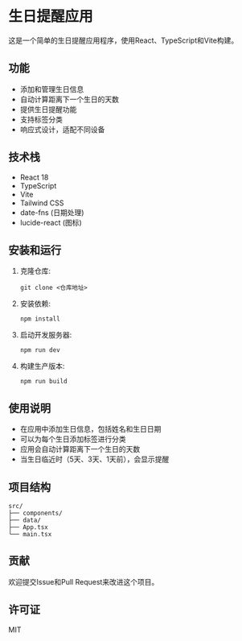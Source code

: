 # 生日提醒应用

这是一个简单的生日提醒应用程序，使用React、TypeScript和Vite构建。

## 功能

- 添加和管理生日信息
- 自动计算距离下一个生日的天数
- 提供生日提醒功能
- 支持标签分类
- 响应式设计，适配不同设备

## 技术栈

- React 18
- TypeScript
- Vite
- Tailwind CSS
- date-fns (日期处理)
- lucide-react (图标)

## 安装和运行

1. 克隆仓库:
   ```
   git clone <仓库地址>
   ```

2. 安装依赖:
   ```
   npm install
   ```

3. 启动开发服务器:
   ```
   npm run dev
   ```

4. 构建生产版本:
   ```
   npm run build
   ```

## 使用说明

- 在应用中添加生日信息，包括姓名和生日日期
- 可以为每个生日添加标签进行分类
- 应用会自动计算距离下一个生日的天数
- 当生日临近时（5天、3天、1天前），会显示提醒

## 项目结构

```
src/
├── components/
├── data/
├── App.tsx
└── main.tsx
```

## 贡献

欢迎提交Issue和Pull Request来改进这个项目。

## 许可证

MIT